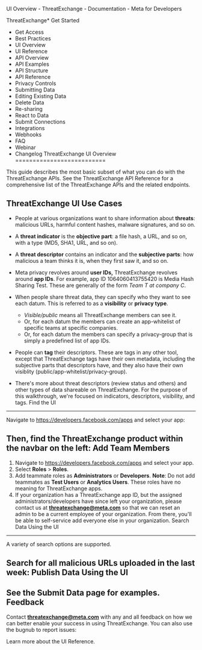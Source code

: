 UI Overview - ThreatExchange - Documentation - Meta for Developers

ThreatExchange* Get Started
* Get Access
* Best Practices
* UI Overview
* UI Reference
* API Overview
* API Examples
* API Structure
* API Reference
* Privacy Controls
* Submitting Data
* Editing Existing Data
* Delete Data
* Re-sharing
* React to Data
* Submit Connections
* Integrations
* Webhooks
* FAQ
* Webinar
* Changelog
ThreatExchange UI Overview
==========================

This guide describes the most basic subset of what you can do with the ThreatExchange APIs. See the ThreatExchange API Reference for a comprehensive list of the ThreatExchange APIs and the related endpoints.

ThreatExchange UI Use Cases
---------------------------

* People at various organizations want to share information about **threats**: malicious URLs, harmful content hashes, malware signatures, and so on.
* A **threat indicator** is the **objective part**: a file hash, a URL, and so on, with a type (MD5, SHA1, URL, and so on).
* A **threat descriptor** contains an indicator and the **subjective parts**: how malicious a team thinks it is, when they first saw it, and so on.
* Meta privacy revolves around **user IDs,** ThreatExchange revolves around **app IDs**. For example, app ID 1064060413755420 is Media Hash Sharing Test. These are generally of the form *Team T at company C*.
* When people share threat data, they can specify who they want to see each datum. This is referred to as a **visibility** or **privacy type**.

	+ *Visible/public* means all ThreatExchange members can see it.
	+ Or, for each datum the members can create an app-whitelist of specific teams at specific companies.
	+ Or, for each datum the members can specify a privacy-group that is simply a predefined list of app IDs.
* People can **tag** their descriptors. These are tags in any other tool, except that ThreatExchange tags have their own metadata, including the subjective parts that descriptors have, and they also have their own visiblity (public/app-whitelist/privacy-group).
* There's more about threat descriptors (review status and others) and other types of data shareable on ThreatExchange. For the purpose of this walkthrough, we're focused on indicators, descriptors, visibility, and tags.
Find the UI
-----------

Navigate to https://developers.facebook.com/apps and select your app:

Then, find the ThreatExchange product within the navbar on the left:
Add Team Members
----------------

1. Navigate to https://developers.facebook.com/apps and select your app.
2. Select **Roles** > **Roles**.
3. Add teammate roles as **Administrators** or **Developers**.
 **Note**: Do not add teammates as **Test Users** or **Analytics Users**. These roles have no meaning for ThreatExchange apps.
4. If your organization has a ThreatExchange app ID, but the assigned administrators/developers have since left your organization, please contact us at **threatexchange@meta.com** so that we can reset an admin to be a current employee of your organization. From there, you'll be able to self-service add everyone else in your organization.
Search Data Using the UI
------------------------

A variety of search options are supported.

Search for all malicious URLs uploaded in the last week:
Publish Data Using the UI
-------------------------

See the Submit Data page for examples.
Feedback
--------

Contact **threatexchange@meta.com** with any and all feedback on how we can better enable your success in using ThreatExchange.
You can also use the bugnub to report issues:

Learn more about the UI Reference.
